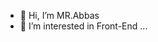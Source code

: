 - 👋 Hi, I’m MR.Abbas
- 👀 I’m interested in Front-End ...
  

<!---
Mrabbas2007/Mrabbas2007 is a ✨ special ✨ repository because its `README.md` (this file) appears on your GitHub profile.
You can click the Preview link to take a look at your changes.
--->

